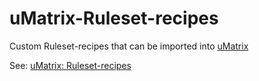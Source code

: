 # uMatrix-Ruleset-recipes
Custom Ruleset-recipes that can be imported into [uMatrix](https://github.com/gorhill/uMatrix/wiki)

See: [uMatrix: Ruleset-recipes](https://github.com/gorhill/uMatrix/wiki/Ruleset-recipes)
